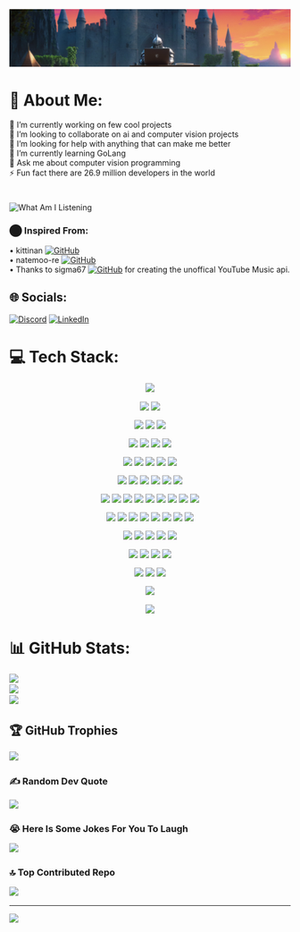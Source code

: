 <!--
### 🎧 Now I'm Listening:
![Currently Playing Thumbnail](https://i.ytimg.com/vi/GIbyKYv7hKk/maxresdefault.jpg)
*Recently Played:* Chamber of Reflection -->

<!-- GIT HEADER -->
<img src="https://github.com/iXenonN/iXenonN/blob/main/headerGT.png">

# 💫 About Me:
🔭 I’m currently working on few cool projects<br>👯 I’m looking to collaborate on ai and computer vision projects <br>🤝 I’m looking for help with anything that can make me better<br>🌱 I’m currently learning GoLang<br>💬 Ask me about computer vision programming<br>⚡ Fun fact there are 26.9 million developers in the world

# 
![What Am I Listening](https://firebasestorage.googleapis.com/v0/b/yt-music-profile.appspot.com/o/listening-on-ytmusic.svg?alt=media&token=960b7656-574a-45b0-93ae-3c9823750193?v=4382)

### ⬤ Inspired From: <br>
• kittinan [![GitHub](https://img.shields.io/badge/GitHub-black?style=flat&logo=GitHub)](https://github.com/kittinan) <br>
• natemoo-re [![GitHub](https://img.shields.io/badge/GitHub-black?style=flat&logo=GitHub)](https://github.com/natemoo-re) <br>
• Thanks to sigma67 [![GitHub](https://img.shields.io/badge/GitHub-black?style=flat&logo=GitHub)](https://github.com/sigma67)  for creating the unoffical YouTube Music api. <br>




## 🌐 Socials:
[![Discord](https://img.shields.io/badge/Discord-%237289DA.svg?logo=discord&logoColor=white)](https://discord.gg/505634291150094336) [![LinkedIn](https://img.shields.io/badge/LinkedIn-%230077B5.svg?logo=linkedin&logoColor=white)](https://linkedin.com/in/ali-kerem-ergen-60b94a274/) 

# 💻 Tech Stack:
<p  align="center">
  <img src="https://img.shields.io/badge/c-%2300599C.svg?style=for-the-badge&logo=c&logoColor=white" height="25"/>
</p>
<p  align="center"> 
  <img src="https://img.shields.io/badge/c++-%2300599C.svg?style=for-the-badge&logo=c%2B%2B&logoColor=white" height="25"/>
  <img src="https://img.shields.io/badge/c%23-%23239120.svg?style=for-the-badge&logo=csharp&logoColor=white" height="25"/>
</p>
<p  align="center"> 
  <img src="https://img.shields.io/badge/Canva-%2300C4CC.svg?style=for-the-badge&logo=Canva&logoColor=white" height="25"/>
  <img src="https://img.shields.io/badge/css3-%231572B6.svg?style=for-the-badge&logo=css3&logoColor=white" height="25"/>
  <img src="https://img.shields.io/badge/go-%2300ADD8.svg?style=for-the-badge&logo=go&logoColor=white" height="25"/>
</p>
<p  align="center"> 
  <img src="https://img.shields.io/badge/html5-%23E34F26.svg?style=for-the-badge&logo=html5&logoColor=white" height="25"/>
  <img src="https://img.shields.io/badge/latex-%23008080.svg?style=for-the-badge&logo=latex&logoColor=white" height="25"/>
  <img src="https://img.shields.io/badge/lua-%232C2D72.svg?style=for-the-badge&logo=lua&logoColor=white" height="25"/>
  <img src="https://img.shields.io/badge/PowerShell-%235391FE.svg?style=for-the-badge&logo=powershell&logoColor=white" height="25"/>
</p>
<p  align="center"> 
  <img src="https://img.shields.io/badge/python-3670A0?style=for-the-badge&logo=python&logoColor=ffdd54" height="25"/>
  <img src="https://img.shields.io/badge/ruby-%23CC342D.svg?style=for-the-badge&logo=ruby&logoColor=white" height="25"/>
  <img src="https://img.shields.io/badge/swift-F54A2A?style=for-the-badge&logo=swift&logoColor=white" height="25"/>
  <img src="https://img.shields.io/badge/Windows%20Terminal-%234D4D4D.svg?style=for-the-badge&logo=windows-terminal&logoColor=white" height="25"/>
  <img src="https://img.shields.io/badge/glitch-%233333FF.svg?style=for-the-badge&logo=glitch&logoColor=white" height="25"/>
</p>
<p  align="center"> 
  <img src="https://img.shields.io/badge/pythonanywhere-%232F9FD7.svg?style=for-the-badge&logo=pythonanywhere&logoColor=151515" height="25"/>
  <img src="https://img.shields.io/badge/Anaconda-%2344A833.svg?style=for-the-badge&logo=anaconda&logoColor=white" height="25"/>
  <img src="https://img.shields.io/badge/django-%23092E20.svg?style=for-the-badge&logo=django&logoColor=white" height="25"/>
  <img src="https://img.shields.io/badge/DJANGO-REST-ff1709?style=for-the-badge&logo=django&logoColor=white&color=ff1709&labelColor=gray" height="25"/>
  <img src="https://img.shields.io/badge/flask-%23000.svg?style=for-the-badge&logo=flask&logoColor=white" height="25"/>
  <img src="https://img.shields.io/badge/Flutter-%2302569B.svg?style=for-the-badge&logo=Flutter&logoColor=white" height="25"/>
</p>
<p  align="center"> 
  <img src="https://img.shields.io/badge/jquery-%230769AD.svg?style=for-the-badge&logo=jquery&logoColor=white" height="25"/>
  <img src="https://img.shields.io/badge/opencv-%23white.svg?style=for-the-badge&logo=opencv&logoColor=white" height="25"/>
  <img src="https://img.shields.io/badge/OpenGL-%23FFFFFF.svg?style=for-the-badge&logo=opengl" height="25"/>
  <img src="https://img.shields.io/badge/WebGL-990000?logo=webgl&logoColor=white&style=for-the-badge" height="25"/>
  <img src="https://img.shields.io/badge/webpack-%238DD6F9.svg?style=for-the-badge&logo=webpack&logoColor=black" height="25"/>
  <img src="https://img.shields.io/badge/firebase-a08021?style=for-the-badge&logo=firebase&logoColor=ffcd34" height="25"/>
  <img src="https://img.shields.io/badge/mysql-4479A1.svg?style=for-the-badge&logo=mysql&logoColor=white" height="25"/>
  <img src="https://img.shields.io/badge/sqlite-%2307405e.svg?style=for-the-badge&logo=sqlite&logoColor=white" height="25"/>
  <img src="https://img.shields.io/badge/Aseprite-FFFFFF?style=for-the-badge&logo=Aseprite&logoColor=#7D929E" height="25"/>
</p>
<p  align="center"> 
  <img src="https://img.shields.io/badge/blender-%23F5792A.svg?style=for-the-badge&logo=blender&logoColor=white" height="25"/>
  <img src="https://img.shields.io/badge/figma-%23F24E1E.svg?style=for-the-badge&logo=figma&logoColor=white" height="25"/>
  <img src="https://img.shields.io/badge/Gimp-657D8B?style=for-the-badge&logo=gimp&logoColor=FFFFFF" height="25"/>
  <img src="https://img.shields.io/badge/Keras-%23D00000.svg?style=for-the-badge&logo=Keras&logoColor=white" height="25"/>
  <img src="https://img.shields.io/badge/Matplotlib-%23ffffff.svg?style=for-the-badge&logo=Matplotlib&logoColor=black" height="25"/>
  <img src="https://img.shields.io/badge/numpy-%23013243.svg?style=for-the-badge&logo=numpy&logoColor=white" height="25"/>
  <img src="https://img.shields.io/badge/pandas-%23150458.svg?style=for-the-badge&logo=pandas&logoColor=white" height="25"/>
  <img src="https://img.shields.io/badge/git-%23F05033.svg?style=for-the-badge&logo=git&logoColor=white" height="25"/>
</p>
<p  align="center"> 
  <img src="https://img.shields.io/badge/PyTorch-%23EE4C2C.svg?style=for-the-badge&logo=PyTorch&logoColor=white" height="25"/>
  <img src="https://img.shields.io/badge/TensorFlow-%23FF6F00.svg?style=for-the-badge&logo=TensorFlow&logoColor=white" height="25"/>
  <img src="https://img.shields.io/badge/github%20actions-%232671E5.svg?style=for-the-badge&logo=githubactions&logoColor=white" height="25"/>
  <img src="https://img.shields.io/badge/-Arduino-00979D?style=for-the-badge&logo=Arduino&logoColor=white" height="25"/>
  <img src="https://img.shields.io/badge/docker-%230db7ed.svg?style=for-the-badge&logo=docker&logoColor=white" height="25"/>
</p>
<p  align="center"> 
  <img src="https://img.shields.io/badge/Postman-FF6C37?style=for-the-badge&logo=postman&logoColor=white" height="25"/>
  <img src="https://img.shields.io/badge/-RaspberryPi-C51A4A?style=for-the-badge&logo=Raspberry-Pi" height="25"/>
  <img src="https://img.shields.io/badge/tor-%237E4798.svg?style=for-the-badge&logo=tor-project&logoColor=white" height="25"/>
  <img src="https://img.shields.io/badge/zigbee-%23EB0443.svg?style=for-the-badge&logo=zigbee&logoColor=white" height="25"/>
</p>
<p  align="center"> 
  <img src="https://img.shields.io/badge/GoogleCloud-%234285F4.svg?style=for-the-badge&logo=google-cloud&logoColor=white" height="25"/>
  <img src="https://img.shields.io/badge/Oracle-F80000?style=for-the-badge&logo=oracle&logoColor=white" height="25"/>
  <img src="https://img.shields.io/badge/shell_script-%23121011.svg?style=for-the-badge&logo=gnu-bash&logoColor=white" height="25"/>
</p>
<p  align="center"> 
  <img src="https://img.shields.io/badge/assembly%20script-%23000000.svg?style=for-the-badge&logo=assemblyscript&logoColor=white" height="25"/>
</p>
<p  align="center">
  <img src="https://img.shields.io/badge/.NET-5C2D91?style=for-the-badge&logo=.net&logoColor=white" height="25"/>
</p>

# 📊 GitHub Stats:

![](https://github-readme-stats.vercel.app/api?username=iXenonN&theme=transparent&hide_border=true&include_all_commits=true&count_private=false)<br/>
![](https://github-readme-streak-stats.herokuapp.com/?user=iXenonN&theme=transparent&hide_border=true)<br/>
![](https://github-readme-stats.vercel.app/api/top-langs/?username=iXenonN&theme=transparent&hide_border=true&include_all_commits=true&count_private=false&layout=compact)

## 🏆 GitHub Trophies
![](https://github-profile-trophy.vercel.app/?username=iXenonN&theme=transparent&no-frame=true&no-bg=true&margin-w=4)

### ✍️ Random Dev Quote
![](https://quotes-github-readme.vercel.app/api?type=horizontal&theme=tokyonight)

### 😭 Here Is Some Jokes For You To Laugh
![](https://readme-jokes.vercel.app/api)

### 🔝 Top Contributed Repo
![](https://github-contributor-stats.vercel.app/api?username=iXenonN&limit=5&theme=transparent&combine_all_yearly_contributions=true)

---
[![](https://visitcount.itsvg.in/api?id=iXenonN&label=Profile%20Views&color=0&pretty=false)](https://visitcount.itsvg.in)

<!-- Proudly created with GPRM ( https://gprm.itsvg.in ) -->
